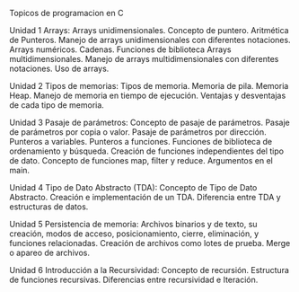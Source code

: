 Topicos de programacion en C

Unidad 1 Arrays:
Arrays unidimensionales. Concepto de puntero. Aritmética de Punteros.
Manejo de arrays unidimensionales con diferentes notaciones. Arrays
numéricos. Cadenas. Funciones de biblioteca
Arrays multidimensionales. Manejo de arrays multidimensionales con
diferentes notaciones. Uso de arrays.

Unidad 2 Tipos de memorias:
Tipos de memoria. Memoria de pila. Memoria Heap.
Manejo de memoria en tiempo de ejecución. Ventajas y desventajas de
cada tipo de memoria.

Unidad 3 Pasaje de parámetros:
Concepto de pasaje de parámetros. Pasaje de parámetros por copia o
valor. Pasaje de parámetros por dirección. Punteros a variables.
Punteros a funciones. Funciones de biblioteca de ordenamiento y
búsqueda. Creación de funciones independientes del tipo de dato.
Concepto de funciones map, filter y reduce. Argumentos en el main.

Unidad 4 Tipo de Dato Abstracto (TDA):
Concepto de Tipo de Dato Abstracto. Creación e implementación de un
TDA. Diferencia entre TDA y estructuras de datos.

Unidad 5 Persistencia de memoria:
Archivos binarios y de texto, su creación, modos de acceso,
posicionamiento, cierre, eliminación, y funciones relacionadas. Creación
de archivos como lotes de prueba. Merge o apareo de archivos.

Unidad 6 Introducción a la Recursividad:
Concepto de recursión. Estructura de funciones recursivas. Diferencias
entre recursividad e Iteración. 
